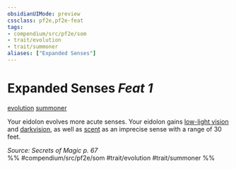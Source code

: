 ```yaml
---
obsidianUIMode: preview
cssclass: pf2e,pf2e-feat
tags:
- compendium/src/pf2e/som
- trait/evolution
- trait/summoner
aliases: ["Expanded Senses"]
---
```

# Expanded Senses  *Feat 1*  
[evolution](../../rules/traits/evolution-som.md)  [summoner](../../rules/traits/summoner-som.md)  


Your eidolon evolves more acute senses. Your eidolon gains [low-light vision](../../rules/abilities/low-light-vision.md) and [darkvision](../../rules/abilities/darkvision.md), as well as [scent](../../rules/abilities/scent.md) as an imprecise sense with a range of 30 feet.

*Source: Secrets of Magic p. 67*  
%% #compendium/src/pf2e/som #trait/evolution #trait/summoner %%